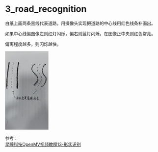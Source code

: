 # 3_road_recognition

白纸上画两条黑线代表道路。用摄像头实现把道路的中心线用红色线条补画出。

如果中心线偏图像左则红灯闪烁，偏右则蓝灯闪烁，在图像正中央则红色常亮。

偏离程度越多，则闪烁越快。

<img src="README.assets/image-20240717163018552.png" alt="image-20240717163018552" style="zoom:25%;" />

参考：  
   [星瞳科技OpenMV视频教程13-形状识别](https://www.bilibili.com/video/BV1Ks411M76E?t=780.3)
